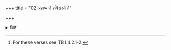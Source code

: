 +++
title = "02 अहाव्यग्ने हविरास्ये ते"

+++

<details><summary>थिते</summary>

2. The sacrificer addresses the offering which is offered or is being offered, with the formulae ahāvyagne..., and yasminnaśvāsaḥ.[^1]  

[^1]: For these verses see TB I.4.2.1-2. 
</details>
